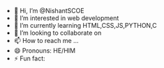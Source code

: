 - 👋 Hi, I’m @NishantSCOE
- 👀 I’m interested in web development 
- 🌱 I’m currently learning HTML,CSS,JS,PYTHON,C
- 💞️ I’m looking to collaborate on 
- 📫 How to reach me ...
- 😄 Pronouns: HE/HIM
- ⚡ Fun fact:

<!---
NishantSCOE/NishantSCOE is a ✨ special ✨ repository because its `README.md` (this file) appears on your GitHub profile.
You can click the Preview link to take a look at your changes.
--->
